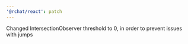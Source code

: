```yaml
---
'@rchat/react': patch
---
```


Changed IntersectionObserver threshold to 0, in order to prevent issues with jumps
